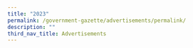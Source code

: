 ```yaml
---
title: "2023"
permalink: /government-gazette/advertisements/permalink/
description: ""
third_nav_title: Advertisements
---
```

